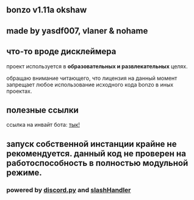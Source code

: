 ## bonzo v1.11a okshaw

## made by yasdf007, vlaner & nohame

## что-то вроде дисклеймера

проект используется в __образовательных и развлекательных__ целях.

обращаю внимание читающего, что лицензия на данный момент запрещает любое использование исходного кода bonzo в иных проектах.

## полезные ссылки

ссылка на инвайт бота: [тык!](https://discord.com/api/oauth2/authorize?client_id=680132907859443790&permissions=8&scope=bot%20applications.commands)

## запуск собственной инстанции крайне не рекомендуется. данный код не проверен на работоспособность в полностью модульной режиме.

### powered by [discord.py](https://github.com/Rapptz/discord.py) and [slashHandler](https://github.com/discord-py-slash-commands/discord-py-interactions)
